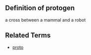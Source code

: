 ## Definition of protogen

a cross between a mammal and a robot

## Related Terms

- [proto](/proto)
